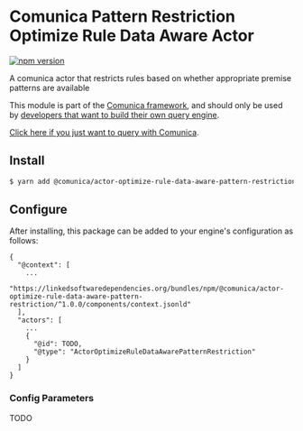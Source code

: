 # Comunica Pattern Restriction Optimize Rule Data Aware Actor

[![npm version](https://badge.fury.io/js/%40comunica%2Factor-optimize-rule-data-aware-pattern-restriction.svg)](https://www.npmjs.com/package/@comunica/actor-optimize-rule-data-aware-pattern-restriction)

A comunica actor that restricts rules based on whether appropriate premise patterns are available

This module is part of the [Comunica framework](https://github.com/comunica/comunica),
and should only be used by [developers that want to build their own query engine](https://comunica.dev/docs/modify/).

[Click here if you just want to query with Comunica](https://comunica.dev/docs/query/).

## Install

```bash
$ yarn add @comunica/actor-optimize-rule-data-aware-pattern-restriction
```

## Configure

After installing, this package can be added to your engine's configuration as follows:
```text
{
  "@context": [
    ...
    "https://linkedsoftwaredependencies.org/bundles/npm/@comunica/actor-optimize-rule-data-aware-pattern-restriction/^1.0.0/components/context.jsonld"  
  ],
  "actors": [
    ...
    {
      "@id": TODO,
      "@type": "ActorOptimizeRuleDataAwarePatternRestriction"
    }
  ]
}
```

### Config Parameters

TODO
